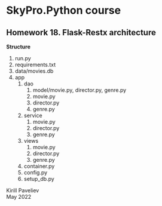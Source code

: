 # SkyPro.Python course
## Homework 18. Flask-Restx architecture

**Structure**

1. run.py
2. requirements.txt
3. data/movies.db
4. app
   1. dao
      1. model/movie.py, director.py, genre.py
      2. movie.py
      3. director.py
      4. genre.py
   2. service 
      1. movie.py 
      2. director.py 
      3. genre.py
   3. views
      1. movie.py 
      2. director.py 
      3. genre.py
   4. container.py
   5. config.py
   6. setup_db.py


Kirill Paveliev\
May 2022
